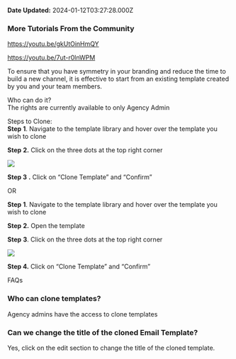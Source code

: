 **Date Updated:** 2024-01-12T03:27:28.000Z

### More Tutorials From the Community

<https://youtu.be/gkUtOinHmQY>

<https://youtu.be/7ut-r0lnWPM>

  
To ensure that you have symmetry in your branding and reduce the time to build a new channel, it is effective to start from an existing template created by you and your team members.  
  
Who can do it?  
The rights are currently available to only Agency Admin  
  
  
Steps to Clone:   
**Step** **1**. Navigate to the template library and hover over the template you wish to clone  
  
**Step** **2.** Click on the three dots at the top right corner  
  
![](https://s3.amazonaws.com/cdn.freshdesk.com/data/helpdesk/attachments/production/155013011922/original/V-L4YmtjRO9vJPtXwA2ZkuMxXd3wx9NLLQ.png?1700232131)

**Step 3** **.** Click on “Clone Template” and “Confirm”  
  
OR  
  
**Step** **1**. Navigate to the template library and hover over the template you wish to clone  
  
**Step** **2.** Open the template  
  
**Step** **3**. Click on the three dots at the top right corner  
  
![](https://s3.amazonaws.com/cdn.freshdesk.com/data/helpdesk/attachments/production/155013011921/original/anJykjaQma17NzG-JqmHUnOekZPbiwEa8A.png?1700232131)

**Step 4.** Click on “Clone Template” and “Confirm”  
  
  
FAQs

### Who can clone templates?

Agency admins have the access to clone templates   
  
### Can we change the title of the cloned Email Template?

Yes, click on the edit section to change the title of the cloned template.
  
  